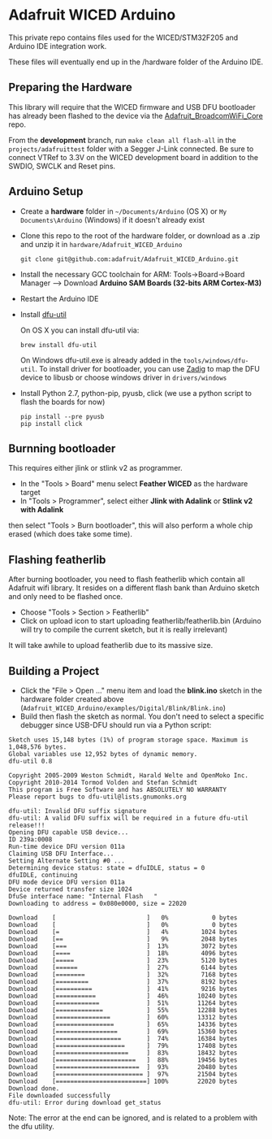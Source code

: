 # Adafruit WICED Arduino

This private repo contains files used for the WICED/STM32F205 and Arduino IDE integration work.  

These files will eventually end up in the /hardware folder of the Arduino IDE.

## Preparing the Hardware

This library will require that the WICED firmware and USB DFU bootloader has already been flashed to the device via the [Adafruit_BroadcomWiFi_Core](https://github.com/adafruit/Adafruit_BroadcomWiFi_Core) repo.

From the **development** branch, run `make clean all flash-all` in the `projects/adafruittest` folder with a Segger J-Link connected.  Be sure to connect VTRef to 3.3V on the WICED development board in addition to the SWDIO, SWCLK and Reset pins.

## Arduino Setup

- Create a **hardware** folder in `~/Documents/Arduino` (OS X) or `My Documents\Arduino` (Windows) if it doesn't already exist
- Clone this repo to the root of the hardware folder, or download as a .zip and unzip it in `hardware/Adafruit_WICED_Arduino`

	```
	git clone git@github.com:adafruit/Adafruit_WICED_Arduino.git
	```

- Install the necessary GCC toolchain for ARM: Tools->Board->Board Manager --> Download **Arduino SAM Boards (32-bits ARM Cortex-M3)**
- Restart the Arduino IDE
- Install [dfu-util](http://dfu-util.sourceforge.net/)

	On OS X you can install dfu-util via:
	```
	brew install dfu-util
	```
	On Windows dfu-util.exe is already added in the `tools/windows/dfu-util`. To install driver for bootloader, you can use [Zadig](http://zadig.akeo.ie/) to map the DFU device to libusb or choose windows driver in `drivers/windows` 
	
- Install Python 2.7, python-pip, pyusb, click (we use a python script to flash the boards for now)

	```
	pip install --pre pyusb
	pip install click
	```

## Burnning bootloader

This requires either jlink or stlink v2 as programmer.

- In the "Tools > Board" menu select **Feather WICED** as the hardware target
- In "Tools > Programmer", select either **Jlink with Adalink** or **Stlink v2 with Adalink**

then select "Tools > Burn bootloader", this will also perform a whole chip erased (which does take some time).

## Flashing featherlib

After burning bootloader, you need to flash featherlib which contain all Adafruit wifi library. It resides on a different flash bank than Arduino sketch and only need to be flashed once.

- Choose "Tools > Section > Featherlib"
- Click on upload icon to start uploading featherlib/featherlib.bin (Arduino will try to compile the current sketch, but it is really irrelevant)

It will take awhile to upload featherlib due to its massive size.

## Building a Project

- Click the "File > Open ..." menu item and load the **blink.ino** sketch in the hardware folder created above (`Adafruit_WICED_Arduino/examples/Digital/Blink/Blink.ino`)
- Build then flash the sketch as normal. You don't need to select a specific debugger since USB-DFU should run via a Python script:

```
Sketch uses 15,148 bytes (1%) of program storage space. Maximum is 1,048,576 bytes.
Global variables use 12,952 bytes of dynamic memory.
dfu-util 0.8

Copyright 2005-2009 Weston Schmidt, Harald Welte and OpenMoko Inc.
Copyright 2010-2014 Tormod Volden and Stefan Schmidt
This program is Free Software and has ABSOLUTELY NO WARRANTY
Please report bugs to dfu-util@lists.gnumonks.org

dfu-util: Invalid DFU suffix signature
dfu-util: A valid DFU suffix will be required in a future dfu-util release!!!
Opening DFU capable USB device...
ID 239a:0008
Run-time device DFU version 011a
Claiming USB DFU Interface...
Setting Alternate Setting #0 ...
Determining device status: state = dfuIDLE, status = 0
dfuIDLE, continuing
DFU mode device DFU version 011a
Device returned transfer size 1024
DfuSe interface name: "Internal Flash   "
Downloading to address = 0x080e0000, size = 22020

Download	[                         ]   0%            0 bytes
Download	[                         ]   0%            0 bytes
Download	[=                        ]   4%         1024 bytes
Download	[==                       ]   9%         2048 bytes
Download	[===                      ]  13%         3072 bytes
Download	[====                     ]  18%         4096 bytes
Download	[=====                    ]  23%         5120 bytes
Download	[======                   ]  27%         6144 bytes
Download	[========                 ]  32%         7168 bytes
Download	[=========                ]  37%         8192 bytes
Download	[==========               ]  41%         9216 bytes
Download	[===========              ]  46%        10240 bytes
Download	[============             ]  51%        11264 bytes
Download	[=============            ]  55%        12288 bytes
Download	[===============          ]  60%        13312 bytes
Download	[================         ]  65%        14336 bytes
Download	[=================        ]  69%        15360 bytes
Download	[==================       ]  74%        16384 bytes
Download	[===================      ]  79%        17408 bytes
Download	[====================     ]  83%        18432 bytes
Download	[======================   ]  88%        19456 bytes
Download	[=======================  ]  93%        20480 bytes
Download	[======================== ]  97%        21504 bytes
Download	[=========================] 100%        22020 bytes
Download done.
File downloaded successfully
dfu-util: Error during download get_status
```

Note: The error at the end can be ignored, and is related to a problem with the dfu utility.
